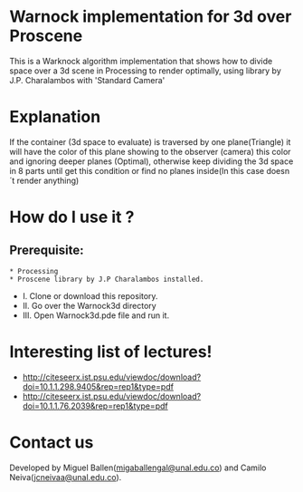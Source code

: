 # Warnock implementation for 3d over Proscene
This is a Warknock algorithm implementation that shows how to divide space over a 3d scene in Processing to render optimally,  using <Proscene> library by J.P. Charalambos with 'Standard Camera'
  
# Explanation
If the container (3d space to evaluate) is traversed by one plane(Triangle) it will have the color of this plane showing to the observer (camera) this color and ignoring deeper planes (Optimal), otherwise keep dividing the 3d space in 8 parts until get this condition or find no planes inside(In this case doesn´t render anything)

# How do I use it ?
  ## Prerequisite: 
    * Processing
    * Proscene library by J.P Charalambos installed.
                  
  - I. Clone or download this repository.
  - II. Go over the Warnock3d directory
  - III. Open Warnock3d.pde file and run it.
  
# Interesting list of lectures!
  - http://citeseerx.ist.psu.edu/viewdoc/download?doi=10.1.1.298.9405&rep=rep1&type=pdf
  - http://citeseerx.ist.psu.edu/viewdoc/download?doi=10.1.1.76.2039&rep=rep1&type=pdf

# Contact us
Developed by Miguel Ballen(migaballengal@unal.edu.co) and Camilo Neiva(jcneivaa@unal.edu.co). 
